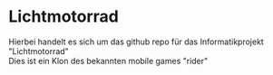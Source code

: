 # Lichtmotorrad <br>
Hierbei handelt es sich um das github repo für das Informatikprojekt "Lichtmotorrad" <br>
Dies ist ein Klon des bekannten mobile games "rider"